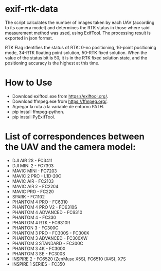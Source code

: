 # exif-rtk-data
The script calculates the number of images taken by each UAV (according to its camera model) and determines the RTK status in those where said measurement method was used, using ExifTool. The processing result is exported in json format.

RTK Flag identifies the status of RTK: 0-no positioning, 16-point positioning mode, 34-RTK floating point solution, 50-RTK fixed solution.
When the value of the status bit is 50, it is in the RTK fixed solution state, and the positioning accuracy is the highest at this time.


# How to Use
- Download exiftool.exe from https://exiftool.org/.
- Download ffmpeg.exe from https://ffmpeg.org/.
- Agregar la ruta a la variable de entorno PATH.
- pip install ffmpeg-python.
- pip install PyExifTool.


# List of correspondences between the UAV and the camera model:
- DJI AIR 2S - FC3411
- DJI MINI 2 - FC7303
- MAVIC MINI - FC7203
- MAVIC 2 PRO - L1D-20C
- MAVIC AIR - FC2103
- MAVIC AIR 2 - FC2204
- MAVIC PRO - FC220
- SPARK - FC1102
- PHANTOM 4 PRO - FC6310
- PHANTOM 4 PRO V2 - FC6310S
- PHANTOM 4 ADVANCED - FC6310
- PHANTOM 4 - FC330
- PHANTOM 4 RTK - FC6310R
- PHANTON 3 - FC300C
- PHANTOM 3 PRO - FC300S - FC300X
- PHANTOM 3 ADVANCED - FC300XW
- PHANTOM 3 STANDARD - FC300C
- PHANTOM 3 4K - FC300X
- PHANTOM 3 SE - FC300S
- INSPIRE 2 - FC6520 (ZenMuse X5S), FC6510 (X4S), X7S
- INSPIRE 1 SERIES - FC350